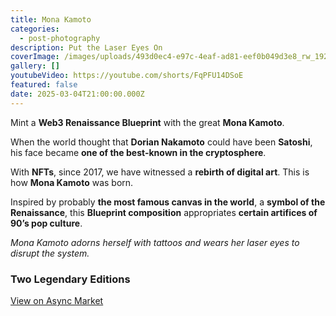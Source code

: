```yaml
---
title: Mona Kamoto
categories:
  - post-photography
description: Put the Laser Eyes On
coverImage: /images/uploads/493d0ec4-e97c-4eaf-ad81-eef0b049d3e8_rw_1920.png
gallery: []
youtubeVideo: https://youtube.com/shorts/FqPFU14DSoE
featured: false
date: 2025-03-04T21:00:00.000Z
---
```

Mint a **Web3 Renaissance Blueprint** with the great **Mona Kamoto**.  

When the world thought that **Dorian Nakamoto** could have been **Satoshi**, his face became **one of the best-known in the cryptosphere**.  

With **NFTs**, since 2017, we have witnessed a **rebirth of digital art**. This is how **Mona Kamoto** was born.  

Inspired by probably **the most famous canvas in the world**, a **symbol of the Renaissance**, this **Blueprint composition** appropriates **certain artifices of 90’s pop culture**.  

*Mona Kamoto adorns herself with tattoos and wears her laser eyes to disrupt the system.*  

### **Two Legendary Editions**  
[View on Async Market](https://async.market/blueprints/6310a03a508206edcd1d73c9/smldms-mona-kamoto) 
